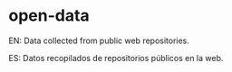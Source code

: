 # open-data
EN: Data collected from public web repositories.

ES: Datos recopilados de repositorios públicos en la web.
